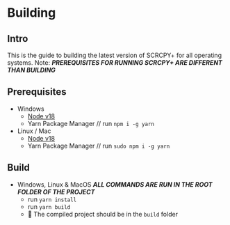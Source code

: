 # Building

## Intro

This is the guide to building the latest version of SCRCPY+ for all operating systems. Note: ***PREREQUISITES FOR RUNNING SCRCPY+ ARE DIFFERENT THAN BUILDING***

## Prerequisites

- Windows
  - [Node v18](https://nodejs.org/en/)
  - Yarn Package Manager // run `npm i -g yarn`
- Linux / Mac
  - [Node v18](https://nodejs.org/en/)
  - Yarn Package Manager // run `sudo npm i -g yarn`

## Build

- Windows, Linux & MacOS
    ***ALL COMMANDS ARE RUN IN THE ROOT FOLDER OF THE PROJECT***
  - run `yarn install`
  - run `yarn build`
  - 🎉 The compiled project should be in the `build` folder
